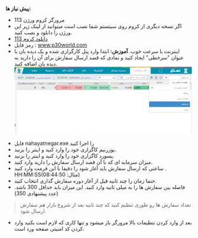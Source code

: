 **پیش نیاز ها:**
+ مرورگر کروم ورژن 113
+ اگر نسخه دیگری از کروم روی سیتستم شما نصب است میتوانید از لینک زیر این ورژن را دانلود و نصب کنید.
+ [دانلود کروم 113](https://share724.com/user2/1402/Internet/Google.Chrome.113.0.5672.64.x64.rar)
+ رمز فایل : www.p30world.com
+ اینترنت با سرعت خوب.
**آموزش:**
ابتدا وارد پنل کارگزاری شده و یک دیده بان با عنوان "سرخطی"  ایجاد کنید و نمادی که قصد ارسال سفارش برای آن را دارید به دیده بان اضافه کنید.
![dideban](https://github.com/erfani24/Nahayat-negar/blob/main/Capture.PNG)
- فایل  nahayatnegar.exe را اجرا کنید
- یوزرنیم کاگزاری خود را وارد کنید و اینتر را بزنید.
- پسورد کاگزاری خود را وارد کنید و اینتر را بزنید.
- میزان سرمایه ای که با آن قصد ارسال سفارش را دارید وارد کنید.
- ساعتی که ارسال سفارش باید آغاز شود را دقیقا با این فرمت وارد کنید .   HH:MM:SS(مثال: 08:44:50)
- حتما زمان را چند ثانیه قبل از آغاز دوره سفارش گذاری انتخاب کنید.
- فاصله بین سفارش ها را به میلی ثانیه  وارد کنید. این میزان باید حداقل 300 باشد.(عدد پیشنهادی 350)
> تعداد سفارش ها رو طوری تنظیم کنید که چند ثانیه بعد از شروع بازار هم سفارش ارسال شود.
- بعد از وارد کردن تنظیمات بالا مرورگر باز میشود و تنها کاری که لازم است بکنید وارد کردن کد امنیتی صفحه ورد است.
